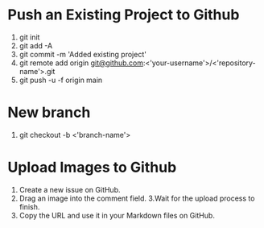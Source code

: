 # Push an Existing Project to Github

1. git init <br>
2. git add -A <br>
3. git commit -m 'Added existing project' <br>
4. git remote add origin git@github.com:<'your-username'>/<'repository-name'>.git <br>
5. git push -u -f origin main <br>

# New branch
1. git checkout -b <'branch-name'>

# Upload Images to Github
1. Create a new issue on GitHub.
2. Drag an image into the comment field.
3.Wait for the upload process to finish.
4. Copy the URL and use it in your Markdown files on GitHub.

